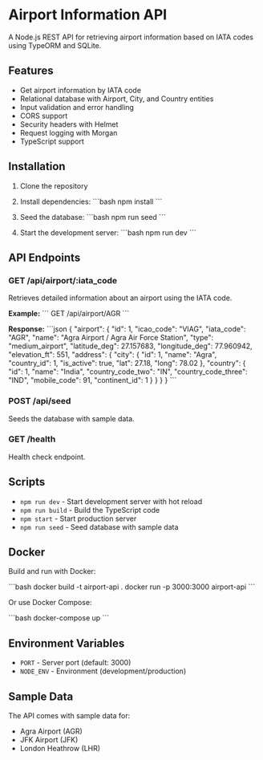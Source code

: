 # Airport Information API

A Node.js REST API for retrieving airport information based on IATA codes using TypeORM and SQLite.

## Features

- Get airport information by IATA code
- Relational database with Airport, City, and Country entities
- Input validation and error handling
- CORS support
- Security headers with Helmet
- Request logging with Morgan
- TypeScript support

## Installation

1. Clone the repository
2. Install dependencies:
   \`\`\`bash
   npm install
   \`\`\`

3. Seed the database:
   \`\`\`bash
   npm run seed
   \`\`\`

4. Start the development server:
   \`\`\`bash
   npm run dev
   \`\`\`

## API Endpoints

### GET /api/airport/:iata_code

Retrieves detailed information about an airport using the IATA code.

**Example:**
\`\`\`
GET /api/airport/AGR
\`\`\`

**Response:**
\`\`\`json
{
  "airport": {
    "id": 1,
    "icao_code": "VIAG",
    "iata_code": "AGR",
    "name": "Agra Airport / Agra Air Force Station",
    "type": "medium_airport",
    "latitude_deg": 27.157683,
    "longitude_deg": 77.960942,
    "elevation_ft": 551,
    "address": {
      "city": {
        "id": 1,
        "name": "Agra",
        "country_id": 1,
        "is_active": true,
        "lat": 27.18,
        "long": 78.02
      },
      "country": {
        "id": 1,
        "name": "India",
        "country_code_two": "IN",
        "country_code_three": "IND",
        "mobile_code": 91,
        "continent_id": 1
      }
    }
  }
}
\`\`\`

### POST /api/seed

Seeds the database with sample data.

### GET /health

Health check endpoint.

## Scripts

- `npm run dev` - Start development server with hot reload
- `npm run build` - Build the TypeScript code
- `npm start` - Start production server
- `npm run seed` - Seed database with sample data

## Docker

Build and run with Docker:

\`\`\`bash
docker build -t airport-api .
docker run -p 3000:3000 airport-api
\`\`\`

Or use Docker Compose:

\`\`\`bash
docker-compose up
\`\`\`

## Environment Variables

- `PORT` - Server port (default: 3000)
- `NODE_ENV` - Environment (development/production)

## Sample Data

The API comes with sample data for:
- Agra Airport (AGR)
- JFK Airport (JFK)
- London Heathrow (LHR)
